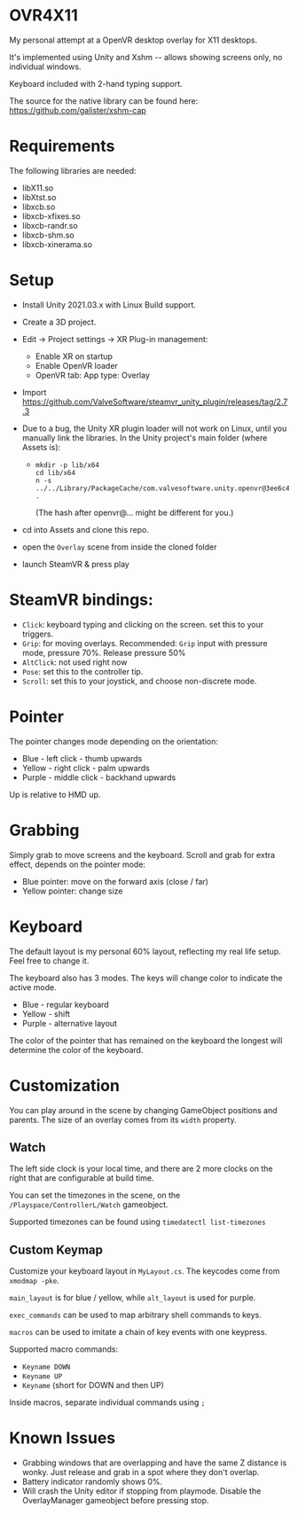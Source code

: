 # OVR4X11
My personal attempt at a OpenVR desktop overlay for X11 desktops.

It's implemented using Unity and Xshm -- allows showing screens only, no individual windows.

Keyboard included with 2-hand typing support.

The source for the native library can be found here: https://github.com/galister/xshm-cap

# Requirements

The following libraries are needed:
- libX11.so
- libXtst.so
- libxcb.so
- libxcb-xfixes.so
- libxcb-randr.so
- libxcb-shm.so
- libxcb-xinerama.so

# Setup

- Install Unity 2021.03.x with Linux Build support.
- Create a 3D project.
- Edit -> Project settings -> XR Plug-in management:
  - Enable XR on startup
  - Enable OpenVR loader
  - OpenVR tab: App type: Overlay
  
- Import https://github.com/ValveSoftware/steamvr_unity_plugin/releases/tag/2.7.3
- Due to a bug, the Unity XR plugin loader will not work on Linux, until you manually link the libraries. In the Unity project's main folder (where Assets is):
  - ```
    mkdir -p lib/x64
    cd lib/x64
    n -s ../../Library/PackageCache/com.valvesoftware.unity.openvr@3ee6c452bc34/Runtime/x64/*.so .
    ```
    (The hash after openvr@... might be different for you.)

- cd into Assets and clone this repo.
- open the `Overlay` scene from inside the cloned folder
- launch SteamVR & press play

# SteamVR bindings:
- `Click`: keyboard typing and clicking on the screen. set this to your triggers.
- `Grip`: for moving overlays. Recommended: `Grip` input with pressure mode, pressure 70%. Release pressure 50%
- `AltClick`: not used right now
- `Pose`: set this to the controller tip.
- `Scroll`: set this to your joystick, and choose non-discrete mode.

# Pointer

The pointer changes mode depending on the orientation:
- Blue - left click - thumb upwards
- Yellow - right click - palm upwards
- Purple - middle click - backhand upwards

Up is relative to HMD up.

# Grabbing

Simply grab to move screens and the keyboard. Scroll and grab for extra effect, depends on the pointer mode:

- Blue pointer: move on the forward axis (close / far)
- Yellow pointer: change size

# Keyboard

The default layout is my personal 60% layout, reflecting my real life setup. Feel free to change it.

The keyboard also has 3 modes. The keys will change color to indicate the active mode. 

- Blue - regular keyboard
- Yellow - shift
- Purple - alternative layout

The color of the pointer that has remained on the keyboard the longest will determine the color of the keyboard.

# Customization

You can play around in the scene by changing GameObject positions and parents. The size of an overlay comes from its `width` property.

## Watch

The left side clock is your local time, and there are 2 more clocks on the right that are configurable at build time.

You can set the timezones in the scene, on the `/Playspace/ControllerL/Watch` gameobject.

Supported timezones can be found using `timedatectl list-timezones`

## Custom Keymap

Customize your keyboard layout in `MyLayout.cs`. The keycodes come from `xmodmap -pke`.

`main_layout` is for blue / yellow, while `alt_layout` is used for purple.

`exec_commands` can be used to map arbitrary shell commands to keys.

`macros` can be used to imitate a chain of key events with one keypress.

Supported macro commands:
- `Keyname DOWN`
- `Keyname UP`
- `Keyname` (short for DOWN and then UP)

Inside macros, separate individual commands using `;`

# Known Issues

- Grabbing windows that are overlapping and have the same Z distance is wonky. Just release and grab in a spot where they don't overlap.
- Battery indicator randomly shows 0%.
- Will crash the Unity editor if stopping from playmode. Disable the OverlayManager gameobject before pressing stop.
